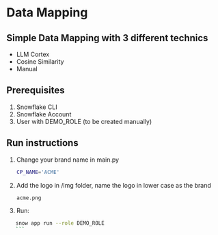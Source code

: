 # Data Mapping

## Simple Data Mapping with 3 different technics

- LLM Cortex
- Cosine Similarity
- Manual

## Prerequisites

1. Snowflake CLI
2. Snowflake Account
3. User with DEMO_ROLE (to be created manually)

## Run instructions 


1. Change your brand name in main.py

    ```sh
    CP_NAME='ACME'
    ```

1. Add the logo in /img folder, name the logo in lower case as the brand

    ```sh
    acme.png
    ```

3. Run:

 ```sh
    snow app run --role DEMO_ROLE
    ```

